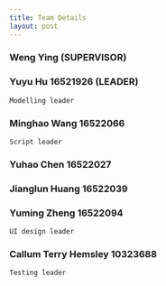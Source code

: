 ```yaml
---
title: Team Details
layout: post
---
```


### Weng Ying (SUPERVISOR)
	
	
### Yuyu Hu 16521926 (LEADER) 
	Modelling leader


### Minghao Wang 16522066 
	Script leader

### Yuhao Chen 16522027
	

### Jianglun Huang 16522039
	


### Yuming Zheng 16522094
	UI design leader



### Callum Terry Hemsley 10323688
	Testing leader
